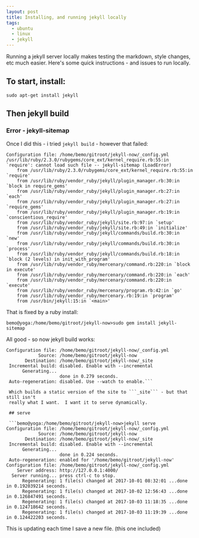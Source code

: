 ```yaml
---
layout: post
title: Installing, and running jekyll locally
tags: 
  - ubuntu
  - linux
  - jekyll
---
```


Running a jekyll server locally makes testing the markdown, style changes, etc
much easier.  Here's some quick instructions - and issues to run locally.

## To start, install:

```sudo apt-get install jekyll```


## Then jekyll build

### Error - jekyll-sitemap

Once I did this - i tried ```jekyll build``` - however that failed:

```bemo@yoga:/home/bemo/gitroot/jekyll-now>jekyll build
Configuration file: /home/bemo/gitroot/jekyll-now/_config.yml
/usr/lib/ruby/2.3.0/rubygems/core_ext/kernel_require.rb:55:in `require': cannot load such file -- jekyll-sitemap (LoadError)
	from /usr/lib/ruby/2.3.0/rubygems/core_ext/kernel_require.rb:55:in `require'
	from /usr/lib/ruby/vendor_ruby/jekyll/plugin_manager.rb:30:in `block in require_gems'
	from /usr/lib/ruby/vendor_ruby/jekyll/plugin_manager.rb:27:in `each'
	from /usr/lib/ruby/vendor_ruby/jekyll/plugin_manager.rb:27:in `require_gems'
	from /usr/lib/ruby/vendor_ruby/jekyll/plugin_manager.rb:19:in `conscientious_require'
	from /usr/lib/ruby/vendor_ruby/jekyll/site.rb:97:in `setup'
	from /usr/lib/ruby/vendor_ruby/jekyll/site.rb:49:in `initialize'
	from /usr/lib/ruby/vendor_ruby/jekyll/commands/build.rb:30:in `new'
	from /usr/lib/ruby/vendor_ruby/jekyll/commands/build.rb:30:in `process'
	from /usr/lib/ruby/vendor_ruby/jekyll/commands/build.rb:18:in `block (2 levels) in init_with_program'
	from /usr/lib/ruby/vendor_ruby/mercenary/command.rb:220:in `block in execute'
	from /usr/lib/ruby/vendor_ruby/mercenary/command.rb:220:in `each'
	from /usr/lib/ruby/vendor_ruby/mercenary/command.rb:220:in `execute'
	from /usr/lib/ruby/vendor_ruby/mercenary/program.rb:42:in `go'
	from /usr/lib/ruby/vendor_ruby/mercenary.rb:19:in `program'
	from /usr/bin/jekyll:15:in `<main>'
```


That is fixed by a ruby install: 

```bemo@yoga:/home/bemo/gitroot/jekyll-now>sudo gem install jekyll-sitemap```

All good - so now jekyll build works: 

```bemo@yoga:/home/bemo/gitroot/jekyll-now>jekyll build
Configuration file: /home/bemo/gitroot/jekyll-now/_config.yml
            Source: /home/bemo/gitroot/jekyll-now
       Destination: /home/bemo/gitroot/jekyll-now/_site
 Incremental build: disabled. Enable with --incremental
      Generating... 
                    done in 0.279 seconds.
 Auto-regeneration: disabled. Use --watch to enable.```
 
 Which builds a static version of the site to ```_site``` - but that still isn't
 really what I want.  I want it to serve dynamically.  
 
 ## serve
 
 ```bemo@yoga:/home/bemo/gitroot/jekyll-now>jekyll serve
Configuration file: /home/bemo/gitroot/jekyll-now/_config.yml
            Source: /home/bemo/gitroot/jekyll-now
       Destination: /home/bemo/gitroot/jekyll-now/_site
 Incremental build: disabled. Enable with --incremental
      Generating... 
                    done in 0.224 seconds.
 Auto-regeneration: enabled for '/home/bemo/gitroot/jekyll-now'
Configuration file: /home/bemo/gitroot/jekyll-now/_config.yml
    Server address: http://127.0.0.1:4000/
  Server running... press ctrl-c to stop.
      Regenerating: 1 file(s) changed at 2017-10-01 08:32:01 ...done in 0.192039214 seconds.
      Regenerating: 1 file(s) changed at 2017-10-02 12:56:43 ...done in 0.126847491 seconds.
      Regenerating: 1 file(s) changed at 2017-10-03 11:18:35 ...done in 0.124718642 seconds.
      Regenerating: 1 file(s) changed at 2017-10-03 11:19:39 ...done in 0.124422203 seconds.
```

This is updating each time I save a new file.  (this one included)


 

